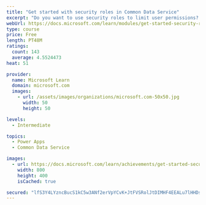 ```yaml
---
title: "Get started with security roles in Common Data Service"
excerpt: "Do you want to use security roles to limit user permissions? This module will show you how you can set permissions to limit access to an environment or limit which users can view, edit, or delete data in an environment within Common Data Service."
webUrl: https://docs.microsoft.com/learn/modules/get-started-security-roles/
type: course
price: Free
length: PT48M
ratings:
  count: 143
  average: 4.5524473
heat: 51

provider:
  name: Microsoft Learn
  domain: microsoft.com
  images:
    - url: /assets/images/organizations/microsoft.com-50x50.jpg
      width: 50
      height: 50

levels:
  - Intermediate

topics:
  - Power Apps
  - Common Data Service

images:
  - url: https://docs.microsoft.com/learn/achievements/get-started-security-roles-social.png
    width: 800
    height: 400
    isCached: true

secured: "lfS3Y4LYzncBucS1kC5w3ANf2erVpYCvK+JtFVSRolJtDIMHF4EEALu7lHHDstIO/SsfcH+BbHuz0Lz66LLnjjK8IVDtMqJfgumkQysrThFTE6XH4redp4nud1Z4WWtMjHXhwggdvXnjpsGiO7WorE0vMrZGJCnaqjdnVIn4fRdp1MnTBxKSmdJqLS9CNqEfLVu5euRH+TUScpqOZe0XMWgWpgHKjncVIWkRaiMUGw8X4m1Let+w9LTPMZXQB0KyMnGdXMGhy70FO6HKZ45F9tBv8dkKg8F57Fc25T27n/ho1aL/RIEZSRF/+3oPNdeJAgUjo95n6hcdTqlKwPbdFwnq6MicbmSAiftMqC1jrNq4Fo1uI7cXE0Ynyc/ZpslKB5jhme9xzmLSFED9oICHIR7UZuPo/sszkeW9UqXUnPs=;NeOCDXglCiwkD3+T/ova9Q=="
---
```


